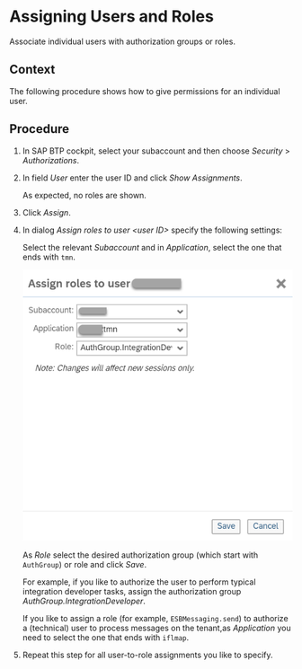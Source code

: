 <!-- loio73af55cff75342a8a8ca3a22f22b5283 -->

# Assigning Users and Roles

Associate individual users with authorization groups or roles.



## Context

The following procedure shows how to give permissions for an individual user.



## Procedure

1.  In SAP BTP cockpit, select your subaccount and then choose *Security* \> *Authorizations*.

2.  In field *User* enter the user ID and click *Show Assignments*.

    As expected, no roles are shown.

3.  Click *Assign*.

4.  In dialog *Assign roles to user <user ID\>* specify the following settings:

    Select the relevant *Subaccount* and in *Application*, select the one that ends with `tmn`.

    ![](images/Onboarding_Neo_User_1_6649d26.png)

    As *Role* select the desired authorization group \(which start with `AuthGroup`\) or role and click *Save*.

    For example, if you like to authorize the user to perform typical integration developer tasks, assign the authorization group *AuthGroup.IntegrationDeveloper*.

    If you like to assign a role \(for example, `ESBMessaging.send`\) to authorize a \(technical\) user to process messages on the tenant,as *Application* you need to select the one that ends with `iflmap`.

5.  Repeat this step for all user-to-role assignments you like to specify.


